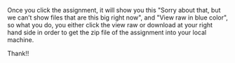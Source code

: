 Once you click the assignment, it will show you this "Sorry about that, but we can’t show files that are this big right now", and  "View raw in blue color", so what you do,
you either click the view raw or download at your right hand side in order to get the zip file of the assignment into your local machine.

Thank!!



